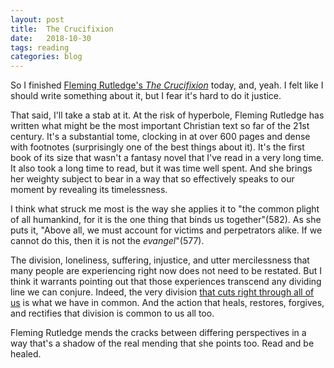 ```yaml
---
layout: post
title:  The Crucifixion
date:   2018-10-30
tags: reading
categories: blog
---
```


So I finished [Fleming Rutledge's _The_ _Crucifixion_](https://www.eerdmans.com/Products/7534/the-crucifixion.aspx) today, and, yeah. I felt like I should write something about it, but I fear it's hard to do it justice.

That said, I'll take a stab at it. At the risk of hyperbole, Fleming Rutledge has written what might be the most important Christian text so far of the 21st century. It's a substantial tome, clocking in at over 600 pages and dense with footnotes (surprisingly one of the best things about it). It's the first book of its size that wasn't a fantasy novel that I've read in a very long time. It also took a long time to read, but it was time well spent. And she brings her weighty subject to bear in a way that so effectively speaks to our moment by revealing its timelessness.

I think what struck me most is the way she applies it to "the common plight of all humankind, for it is the one thing that binds us together"(582). As she puts it, "Above all, we must account for victims and perpetrators alike. If we cannot do this, then it is not the _evangel_"(577).

The division, loneliness, suffering, injustice, and utter mercilessness that many people are experiencing right now does not need to be restated. But I think it warrants pointing out that those experiences transcend any dividing line we can conjure. Indeed, the very division [that cuts right through all of us](https://www.goodreads.com/author/quotes/10420.Aleksandr_Solzhenitsyn) is what we have in common. And the action that heals, restores, forgives, and rectifies that division is common to us all too.

Fleming Rutledge mends the cracks between differing perspectives in a way that's a shadow of the real mending that she points too. Read and be healed.